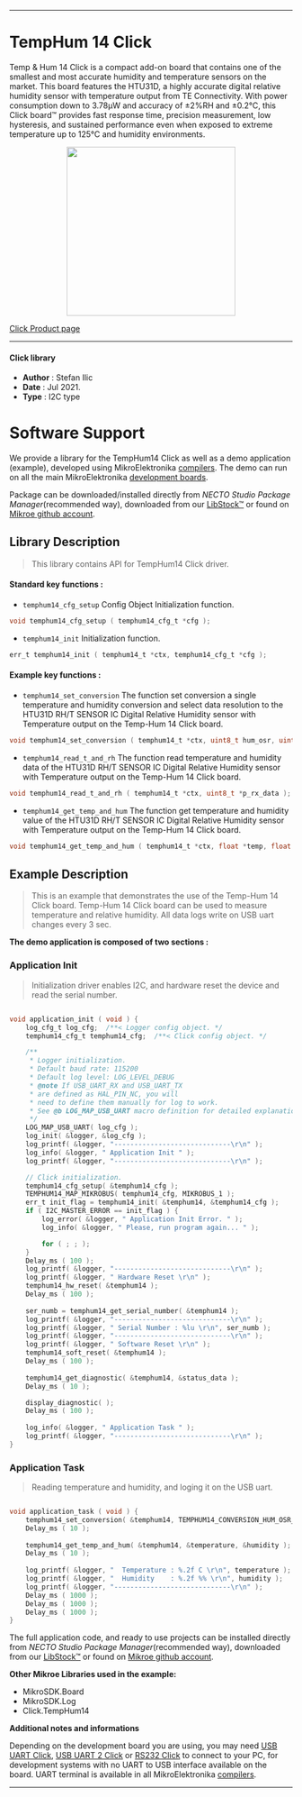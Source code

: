 
---
# TempHum 14 Click

Temp & Hum 14 Click is a compact add-on board that contains one of the smallest and most accurate humidity and temperature sensors on the market. This board features the HTU31D, a highly accurate digital relative humidity sensor with temperature output from TE Connectivity. With power consumption down to 3.78μW and accuracy of ±2%RH and ±0.2°C, this Click board™ provides fast response time, precision measurement, low hysteresis, and sustained performance even when exposed to extreme temperature up to 125°C and humidity environments.

<p align="center">
  <img src="https://download.mikroe.com/images/click_for_ide/temphum14_click.png" height=300px>
</p>

[Click Product page](https://www.mikroe.com/temphum-14-click)

---


#### Click library

- **Author**        : Stefan Ilic
- **Date**          : Jul 2021.
- **Type**          : I2C type


# Software Support

We provide a library for the TempHum14 Click
as well as a demo application (example), developed using MikroElektronika
[compilers](https://www.mikroe.com/necto-studio).
The demo can run on all the main MikroElektronika [development boards](https://www.mikroe.com/development-boards).

Package can be downloaded/installed directly from *NECTO Studio Package Manager*(recommended way), downloaded from our [LibStock&trade;](https://libstock.mikroe.com) or found on [Mikroe github account](https://github.com/MikroElektronika/mikrosdk_click_v2/tree/master/clicks).

## Library Description

> This library contains API for TempHum14 Click driver.

#### Standard key functions :

- `temphum14_cfg_setup` Config Object Initialization function.
```c
void temphum14_cfg_setup ( temphum14_cfg_t *cfg );
```

- `temphum14_init` Initialization function.
```c
err_t temphum14_init ( temphum14_t *ctx, temphum14_cfg_t *cfg );
```

#### Example key functions :

- `temphum14_set_conversion` The function set conversion a single temperature and humidity conversion and select data resolution to the HTU31D RH/T SENSOR IC Digital Relative Humidity sensor with Temperature output on the Temp-Hum 14 Click board.
```c
void temphum14_set_conversion ( temphum14_t *ctx, uint8_t hum_osr, uint8_t temp_osr );
```

- `temphum14_read_t_and_rh` The function read temperature and humidity data of the HTU31D RH/T SENSOR IC Digital Relative Humidity sensor with Temperature output on the Temp-Hum 14 Click board.
```c
void temphum14_read_t_and_rh ( temphum14_t *ctx, uint8_t *p_rx_data );
```

- `temphum14_get_temp_and_hum` The function get temperature and humidity value of the HTU31D RH/T SENSOR IC Digital Relative Humidity sensor with Temperature output on the Temp-Hum 14 Click board.
```c
void temphum14_get_temp_and_hum ( temphum14_t *ctx, float *temp, float *hum );
```

## Example Description

> This is an example that demonstrates the use of the Temp-Hum 14 Click board. Temp-Hum 14 Click board can be used to measure temperature and relative humidity. All data logs write on USB uart changes every 3 sec.

**The demo application is composed of two sections :**

### Application Init

> Initialization driver enables I2C, and hardware reset the device and read the serial number.

```c

void application_init ( void ) {
    log_cfg_t log_cfg;  /**< Logger config object. */
    temphum14_cfg_t temphum14_cfg;  /**< Click config object. */

    /** 
     * Logger initialization.
     * Default baud rate: 115200
     * Default log level: LOG_LEVEL_DEBUG
     * @note If USB_UART_RX and USB_UART_TX 
     * are defined as HAL_PIN_NC, you will 
     * need to define them manually for log to work. 
     * See @b LOG_MAP_USB_UART macro definition for detailed explanation.
     */
    LOG_MAP_USB_UART( log_cfg );
    log_init( &logger, &log_cfg );
    log_printf( &logger, "-----------------------------\r\n" );
    log_info( &logger, " Application Init " );
    log_printf( &logger, "-----------------------------\r\n" );

    // Click initialization.
    temphum14_cfg_setup( &temphum14_cfg );
    TEMPHUM14_MAP_MIKROBUS( temphum14_cfg, MIKROBUS_1 );
    err_t init_flag = temphum14_init( &temphum14, &temphum14_cfg );
    if ( I2C_MASTER_ERROR == init_flag ) {
        log_error( &logger, " Application Init Error. " );
        log_info( &logger, " Please, run program again... " );

        for ( ; ; );
    }
    Delay_ms ( 100 );
    log_printf( &logger, "-----------------------------\r\n" );
    log_printf( &logger, " Hardware Reset \r\n" );
    temphum14_hw_reset( &temphum14 );
    Delay_ms ( 100 );
    
    ser_numb = temphum14_get_serial_number( &temphum14 );
    log_printf( &logger, "-----------------------------\r\n" );
    log_printf( &logger, " Serial Number : %lu \r\n", ser_numb );
    log_printf( &logger, "-----------------------------\r\n" );
    log_printf( &logger, " Software Reset \r\n" );
    temphum14_soft_reset( &temphum14 );
    Delay_ms ( 100 );
    
    temphum14_get_diagnostic( &temphum14, &status_data );
    Delay_ms ( 10 );

    display_diagnostic( );
    Delay_ms ( 100 );
    
    log_info( &logger, " Application Task " );
    log_printf( &logger, "-----------------------------\r\n" );
}

```

### Application Task

> Reading temperature and humidity, and loging it on the USB uart. 

```c

void application_task ( void ) {
    temphum14_set_conversion( &temphum14, TEMPHUM14_CONVERSION_HUM_OSR_0_020, TEMPHUM14_CONVERSION_TEMP_0_040 );
    Delay_ms ( 10 );
    
    temphum14_get_temp_and_hum( &temphum14, &temperature, &humidity );
    Delay_ms ( 10 );
    
    log_printf( &logger, "  Temperature : %.2f C \r\n", temperature );
    log_printf( &logger, "  Humidity    : %.2f %% \r\n", humidity );
    log_printf( &logger, "-----------------------------\r\n" );
    Delay_ms ( 1000 );
    Delay_ms ( 1000 );
    Delay_ms ( 1000 );
}

```


The full application code, and ready to use projects can be installed directly from *NECTO Studio Package Manager*(recommended way), downloaded from our [LibStock&trade;](https://libstock.mikroe.com) or found on [Mikroe github account](https://github.com/MikroElektronika/mikrosdk_click_v2/tree/master/clicks).

**Other Mikroe Libraries used in the example:**

- MikroSDK.Board
- MikroSDK.Log
- Click.TempHum14

**Additional notes and informations**

Depending on the development board you are using, you may need
[USB UART Click](https://www.mikroe.com/usb-uart-click),
[USB UART 2 Click](https://www.mikroe.com/usb-uart-2-click) or
[RS232 Click](https://www.mikroe.com/rs232-click) to connect to your PC, for
development systems with no UART to USB interface available on the board. UART
terminal is available in all MikroElektronika
[compilers](https://shop.mikroe.com/compilers).

---
